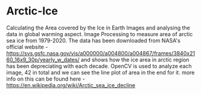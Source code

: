 # Arctic-Ice
Calculating the Area covered by the Ice in Earth  Images and analysing the data in global warming aspect.
Image Processing to measure area of arctic sea ice from 1979-2020. The data has been downloaded from 
NASA's official website -https://svs.gsfc.nasa.gov/vis/a000000/a004800/a004867/frames/3840x2160_16x9_30p/yearly_w_dates/
and shows how the ice area in arctic region has been depreciating with each decade.
OpenCV is used to analyze each image, 42 in total and we can see the line plot of area in the end for it.
more info on this can be found here -https://en.wikipedia.org/wiki/Arctic_sea_ice_decline
